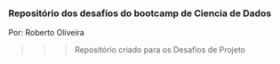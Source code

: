 ### Repositório dos desafios do bootcamp de Ciencia de Dados
Por: Roberto Oliveira

>>> Repositório criado para os Desafios de Projeto


